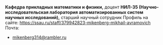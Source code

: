 **Кафедра прикладных математики и физики,** доцент
**НИЛ-35 (Научно-исследовательская лаборатория автоматизированных систем научных исследований),** старший научный сотрудник
Профиль на сайте: 
https://ssau.ru/staff/379942823-mikenberg-mikhail-avramovich
Почта:
- mikenberg314@rambler.ru